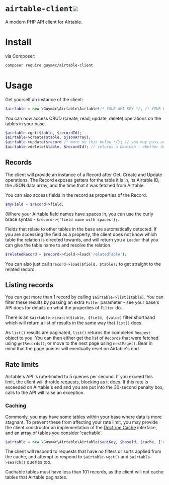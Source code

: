 # `airtable-client`![](https://img.shields.io/packagist/dt/guym4c/airtable-client.svg) 

A modern PHP API client for Airtable.

# Install
via Composer:
```bash
composer require guym4c/airtable-client
```

# Usage
Get yourself an instance of the client:
```php
$airtable = new \Guym4c\Airtable\Airtable(/* YOUR API KEY */, /* YOUR BASE ID */);
```

You can now access CRUD (create, read, update, delete) operations on the tables in your base.
```php
$airtable->get($table, $recordId);
$airtable->create($table, $jsonArray);
$airtable->update($record /* more on this below */); // you may pass an additional boolean as TRUE for a destructive update
$airtable->delete($table, $recordId); // returns a boolean - whether deletion was successful
```

## Records
The client will provide an instance of a Record after Get, Create and Update operations. The Record exposes getters for the table it is in, its Airtable ID, the JSON data array, and the time that it was fetched from Airtable.

You can also access fields in the record as properties of the Record.
```php
$myField = $record->field;
```
(Where your Airtable field names have spaces in, you can use the curly brace syntax - `$record->{'field name with spaces'};`.

Fields that relate to other tables in the base are automatically detected. If you are accessing the field as a property, the client does not know which table the relation is directed towards, and will return you a `Loader` that you can give the table name to and resolve the relation. 
```php
$relatedRecord = $record->field->load('relatedTable');
```
You can also just call `$record->load($field, $table);` to get straight to the related record.

## Listing records
You can get more than 1 record by calling `$airtable->list($table)`. You can filter these results by passing an extra `Filter` parameter - see your base's API docs for details on what the properties of `Filter` do.

There is an `$airtable->search($table, $field, $value)` filter shorthand which will return a list of results in the same way that `list()` does.

As `list()` results are paginated, `list()` returns the completed `Request` object to you. You can then either get the list of `Record`s that were fetched using `getRecords()`, or move to the next page using `nextPage()`. Bear in mind that the page pointer will eventually reset on Airtable's end.

## Rate limits
Airtable's API is rate-limited to 5 queries per second. If you exceed this limit, the client will throttle requests, blocking as it does. If this rate is exceeded on Airtable's end and you are put into the 30-second penalty box, calls to the API will raise an exception.

### Caching
Commonly, you may have some tables within your base where data is more stagnant. To prevent these from affecting your rate limit, you may provide the client constructor an implementation of the [Doctrine Cache](https://www.doctrine-project.org/projects/doctrine-cache/en/1.8/index.html) interface, and an array of tables you consider 'cachable'.
```php
$airtable = new \Guym4c\Airtable\Airtable($apiKey, $baseId, $cache, ['cachable_table_one', 'cachable_table_two']);
```

The client will respond to requests that have no filters or sorts applied from the cache, and attempt to respond to `$airtable->get()` and `$airtable->search()` queries too.

Cachable tables must have less than 101 records, as the client will not cache tables that Airtable paginates.


